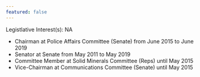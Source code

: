 ```yaml
---
featured: false
---
```

Legistlative Interest(s): NA

* Chairman at Police Affairs Committee (Senate) from June 2015 to June 2019
* Senator at Senate from May 2011 to May 2019
* Committee Member at Solid Minerals Committee (Reps) until May 2015
* Vice-Chairman at Communications Committee (Senate) until May 2015

